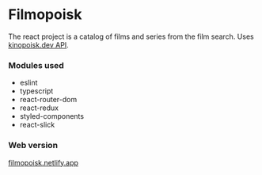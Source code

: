 # Filmopoisk

The react project is a catalog of films and series from the film search. Uses [kinopoisk.dev API](https://kinopoisk.dev/).

### Modules used

- eslint
- typescript
- react-router-dom
- react-redux
- styled-components
- react-slick

### Web version

[filmopoisk.netlify.app](https://filmopoisk.netlify.app/)
